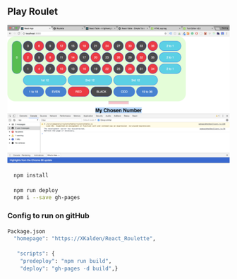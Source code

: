 ## Play Roulet 


<img src="./main.png"/>


```bash
  npm install
  
  npm run deploy
  npm i --save gh-pages
```

### Config to run on gitHub
```bash
Package.json
  "homepage": "https://XKalden/React_Roulette",

   "scripts": {
    "predeploy": "npm run build",
    "deploy": "gh-pages -d build",}

```